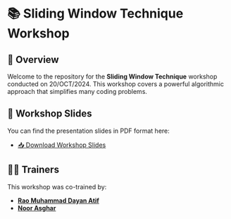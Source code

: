 # 📚 Sliding Window Technique Workshop

## 🎉 Overview
Welcome to the repository for the **Sliding Window Technique** workshop conducted on 20/OCT/2024. This workshop covers a powerful algorithmic approach that simplifies many coding problems.

## 📝 Workshop Slides
You can find the presentation slides in PDF format here:
- [📥 Download Workshop Slides](https://drive.google.com/drive/folders/1rjb3IYKJY4LZZHwrMgXzx0m-20-SHBtX?usp=drive_link)


## 👩‍🏫 Trainers
This workshop was co-trained by:
- [**Rao Muhammad Dayan Atif**](https://www.linkedin.com/in/dayan-atif/) 
- [**Noor Asghar**](https://www.linkedin.com/in/noor-asghar/)


